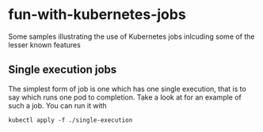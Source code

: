 # fun-with-kubernetes-jobs

Some samples illustrating the use of Kubernetes jobs inlcuding some of the lesser known features

## Single execution jobs

The simplest form of job is one which has one single execution, that is to say which runs one pod to completion. Take a look at [](./single-execution/single-execution.yml) for an example of such a job. You can run it with

```shell
kubectl apply -f ./single-execution
```
